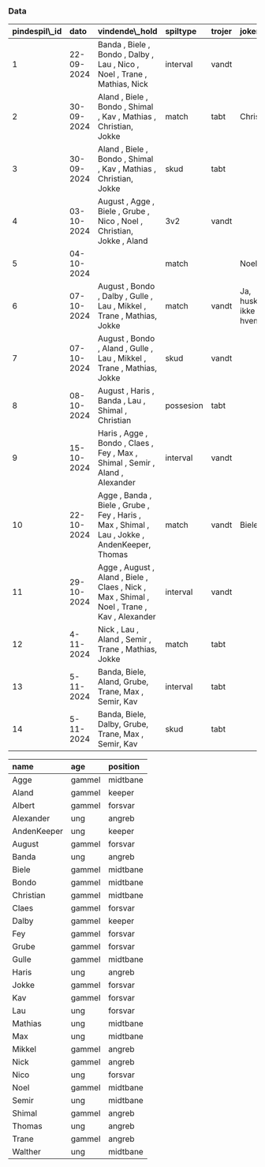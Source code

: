 ### Data

<table class="table table-striped">
<thead>
<tr>
<th style="text-align:left;">
pindespil\_id
</th>
<th style="text-align:left;">
dato
</th>
<th style="text-align:left;">
vindende\_hold
</th>
<th style="text-align:left;">
spiltype
</th>
<th style="text-align:left;">
trojer
</th>
<th style="text-align:left;">
joker
</th>
<th style="text-align:left;">
uafgjort
</th>
</tr>
</thead>
<tbody>
<tr>
<td style="text-align:left;">
1
</td>
<td style="text-align:left;">
22-09-2024
</td>
<td style="text-align:left;">
Banda , Biele , Bondo , Dalby , Lau , Nico , Noel , Trane , Mathias,
Nick
</td>
<td style="text-align:left;">
interval
</td>
<td style="text-align:left;">
vandt
</td>
<td style="text-align:left;">
</td>
<td style="text-align:left;">
</td>
</tr>
<tr>
<td style="text-align:left;">
2
</td>
<td style="text-align:left;">
30-09-2024
</td>
<td style="text-align:left;">
Aland , Biele , Bondo , Shimal , Kav , Mathias , Christian, Jokke
</td>
<td style="text-align:left;">
match
</td>
<td style="text-align:left;">
tabt
</td>
<td style="text-align:left;">
Christian
</td>
<td style="text-align:left;">
</td>
</tr>
<tr>
<td style="text-align:left;">
3
</td>
<td style="text-align:left;">
30-09-2024
</td>
<td style="text-align:left;">
Aland , Biele , Bondo , Shimal , Kav , Mathias , Christian, Jokke
</td>
<td style="text-align:left;">
skud
</td>
<td style="text-align:left;">
tabt
</td>
<td style="text-align:left;">
</td>
<td style="text-align:left;">
</td>
</tr>
<tr>
<td style="text-align:left;">
4
</td>
<td style="text-align:left;">
03-10-2024
</td>
<td style="text-align:left;">
August , Agge , Biele , Grube , Nico , Noel , Christian, Jokke , Aland
</td>
<td style="text-align:left;">
3v2
</td>
<td style="text-align:left;">
vandt
</td>
<td style="text-align:left;">
</td>
<td style="text-align:left;">
</td>
</tr>
<tr>
<td style="text-align:left;">
5
</td>
<td style="text-align:left;">
04-10-2024
</td>
<td style="text-align:left;">
</td>
<td style="text-align:left;">
match
</td>
<td style="text-align:left;">
</td>
<td style="text-align:left;">
Noel
</td>
<td style="text-align:left;">
TRUE
</td>
</tr>
<tr>
<td style="text-align:left;">
6
</td>
<td style="text-align:left;">
07-10-2024
</td>
<td style="text-align:left;">
August , Bondo , Dalby , Gulle , Lau , Mikkel , Trane , Mathias, Jokke
</td>
<td style="text-align:left;">
match
</td>
<td style="text-align:left;">
vandt
</td>
<td style="text-align:left;">
Ja, husker ikke hvem
</td>
<td style="text-align:left;">
</td>
</tr>
<tr>
<td style="text-align:left;">
7
</td>
<td style="text-align:left;">
07-10-2024
</td>
<td style="text-align:left;">
August , Bondo , Aland , Gulle , Lau , Mikkel , Trane , Mathias, Jokke
</td>
<td style="text-align:left;">
skud
</td>
<td style="text-align:left;">
vandt
</td>
<td style="text-align:left;">
</td>
<td style="text-align:left;">
</td>
</tr>
<tr>
<td style="text-align:left;">
8
</td>
<td style="text-align:left;">
08-10-2024
</td>
<td style="text-align:left;">
August , Haris , Banda , Lau , Shimal , Christian
</td>
<td style="text-align:left;">
possesion
</td>
<td style="text-align:left;">
tabt
</td>
<td style="text-align:left;">
</td>
<td style="text-align:left;">
</td>
</tr>
<tr>
<td style="text-align:left;">
9
</td>
<td style="text-align:left;">
15-10-2024
</td>
<td style="text-align:left;">
Haris , Agge , Bondo , Claes , Fey , Max , Shimal , Semir , Aland ,
Alexander
</td>
<td style="text-align:left;">
interval
</td>
<td style="text-align:left;">
vandt
</td>
<td style="text-align:left;">
</td>
<td style="text-align:left;">
</td>
</tr>
<tr>
<td style="text-align:left;">
10
</td>
<td style="text-align:left;">
22-10-2024
</td>
<td style="text-align:left;">
Agge , Banda , Biele , Grube , Fey , Haris , Max , Shimal , Lau , Jokke
, AndenKeeper, Thomas
</td>
<td style="text-align:left;">
match
</td>
<td style="text-align:left;">
vandt
</td>
<td style="text-align:left;">
Biele
</td>
<td style="text-align:left;">
</td>
</tr>
<tr>
<td style="text-align:left;">
11
</td>
<td style="text-align:left;">
29-10-2024
</td>
<td style="text-align:left;">
Agge , August , Aland , Biele , Claes , Nick , Max , Shimal , Noel ,
Trane , Kav , Alexander
</td>
<td style="text-align:left;">
interval
</td>
<td style="text-align:left;">
vandt
</td>
<td style="text-align:left;">
</td>
<td style="text-align:left;">
</td>
</tr>
<tr>
<td style="text-align:left;">
12
</td>
<td style="text-align:left;">
4-11-2024
</td>
<td style="text-align:left;">
Nick , Lau , Aland , Semir , Trane , Mathias, Jokke
</td>
<td style="text-align:left;">
match
</td>
<td style="text-align:left;">
tabt
</td>
<td style="text-align:left;">
</td>
<td style="text-align:left;">
</td>
</tr>
<tr>
<td style="text-align:left;">
13
</td>
<td style="text-align:left;">
5-11-2024
</td>
<td style="text-align:left;">
Banda, Biele, Aland, Grube, Trane, Max , Semir, Kav
</td>
<td style="text-align:left;">
interval
</td>
<td style="text-align:left;">
tabt
</td>
<td style="text-align:left;">
</td>
<td style="text-align:left;">
</td>
</tr>
<tr>
<td style="text-align:left;">
14
</td>
<td style="text-align:left;">
5-11-2024
</td>
<td style="text-align:left;">
Banda, Biele, Dalby, Grube, Trane, Max , Semir, Kav
</td>
<td style="text-align:left;">
skud
</td>
<td style="text-align:left;">
tabt
</td>
<td style="text-align:left;">
</td>
<td style="text-align:left;">
</td>
</tr>
</tbody>
</table>
<table class="table table-striped">
<thead>
<tr>
<th style="text-align:left;">
name
</th>
<th style="text-align:left;">
age
</th>
<th style="text-align:left;">
position
</th>
</tr>
</thead>
<tbody>
<tr>
<td style="text-align:left;">
Agge
</td>
<td style="text-align:left;">
gammel
</td>
<td style="text-align:left;">
midtbane
</td>
</tr>
<tr>
<td style="text-align:left;">
Aland
</td>
<td style="text-align:left;">
gammel
</td>
<td style="text-align:left;">
keeper
</td>
</tr>
<tr>
<td style="text-align:left;">
Albert
</td>
<td style="text-align:left;">
gammel
</td>
<td style="text-align:left;">
forsvar
</td>
</tr>
<tr>
<td style="text-align:left;">
Alexander
</td>
<td style="text-align:left;">
ung
</td>
<td style="text-align:left;">
angreb
</td>
</tr>
<tr>
<td style="text-align:left;">
AndenKeeper
</td>
<td style="text-align:left;">
ung
</td>
<td style="text-align:left;">
keeper
</td>
</tr>
<tr>
<td style="text-align:left;">
August
</td>
<td style="text-align:left;">
gammel
</td>
<td style="text-align:left;">
forsvar
</td>
</tr>
<tr>
<td style="text-align:left;">
Banda
</td>
<td style="text-align:left;">
ung
</td>
<td style="text-align:left;">
angreb
</td>
</tr>
<tr>
<td style="text-align:left;">
Biele
</td>
<td style="text-align:left;">
gammel
</td>
<td style="text-align:left;">
midtbane
</td>
</tr>
<tr>
<td style="text-align:left;">
Bondo
</td>
<td style="text-align:left;">
gammel
</td>
<td style="text-align:left;">
midtbane
</td>
</tr>
<tr>
<td style="text-align:left;">
Christian
</td>
<td style="text-align:left;">
gammel
</td>
<td style="text-align:left;">
midtbane
</td>
</tr>
<tr>
<td style="text-align:left;">
Claes
</td>
<td style="text-align:left;">
gammel
</td>
<td style="text-align:left;">
forsvar
</td>
</tr>
<tr>
<td style="text-align:left;">
Dalby
</td>
<td style="text-align:left;">
gammel
</td>
<td style="text-align:left;">
keeper
</td>
</tr>
<tr>
<td style="text-align:left;">
Fey
</td>
<td style="text-align:left;">
gammel
</td>
<td style="text-align:left;">
forsvar
</td>
</tr>
<tr>
<td style="text-align:left;">
Grube
</td>
<td style="text-align:left;">
gammel
</td>
<td style="text-align:left;">
forsvar
</td>
</tr>
<tr>
<td style="text-align:left;">
Gulle
</td>
<td style="text-align:left;">
gammel
</td>
<td style="text-align:left;">
midtbane
</td>
</tr>
<tr>
<td style="text-align:left;">
Haris
</td>
<td style="text-align:left;">
ung
</td>
<td style="text-align:left;">
angreb
</td>
</tr>
<tr>
<td style="text-align:left;">
Jokke
</td>
<td style="text-align:left;">
gammel
</td>
<td style="text-align:left;">
forsvar
</td>
</tr>
<tr>
<td style="text-align:left;">
Kav
</td>
<td style="text-align:left;">
gammel
</td>
<td style="text-align:left;">
forsvar
</td>
</tr>
<tr>
<td style="text-align:left;">
Lau
</td>
<td style="text-align:left;">
ung
</td>
<td style="text-align:left;">
forsvar
</td>
</tr>
<tr>
<td style="text-align:left;">
Mathias
</td>
<td style="text-align:left;">
ung
</td>
<td style="text-align:left;">
midtbane
</td>
</tr>
<tr>
<td style="text-align:left;">
Max
</td>
<td style="text-align:left;">
ung
</td>
<td style="text-align:left;">
midtbane
</td>
</tr>
<tr>
<td style="text-align:left;">
Mikkel
</td>
<td style="text-align:left;">
gammel
</td>
<td style="text-align:left;">
angreb
</td>
</tr>
<tr>
<td style="text-align:left;">
Nick
</td>
<td style="text-align:left;">
gammel
</td>
<td style="text-align:left;">
angreb
</td>
</tr>
<tr>
<td style="text-align:left;">
Nico
</td>
<td style="text-align:left;">
ung
</td>
<td style="text-align:left;">
forsvar
</td>
</tr>
<tr>
<td style="text-align:left;">
Noel
</td>
<td style="text-align:left;">
gammel
</td>
<td style="text-align:left;">
midtbane
</td>
</tr>
<tr>
<td style="text-align:left;">
Semir
</td>
<td style="text-align:left;">
ung
</td>
<td style="text-align:left;">
midtbane
</td>
</tr>
<tr>
<td style="text-align:left;">
Shimal
</td>
<td style="text-align:left;">
gammel
</td>
<td style="text-align:left;">
angreb
</td>
</tr>
<tr>
<td style="text-align:left;">
Thomas
</td>
<td style="text-align:left;">
ung
</td>
<td style="text-align:left;">
angreb
</td>
</tr>
<tr>
<td style="text-align:left;">
Trane
</td>
<td style="text-align:left;">
gammel
</td>
<td style="text-align:left;">
angreb
</td>
</tr>
<tr>
<td style="text-align:left;">
Walther
</td>
<td style="text-align:left;">
ung
</td>
<td style="text-align:left;">
midtbane
</td>
</tr>
</tbody>
</table>
